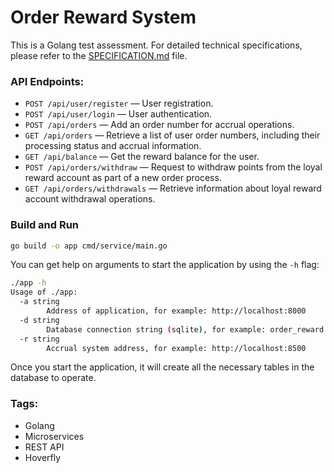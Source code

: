# Order Reward System 

This is a Golang test assessment. 
For detailed technical specifications, please refer to the [SPECIFICATION.md](https://github.com/alexgaas/order-reward/blob/main/SPECIFICATION.md) file.

### API Endpoints:

* `POST /api/user/register` — User registration.
* `POST /api/user/login` — User authentication.
* `POST /api/orders` — Add an order number for accrual operations.
* `GET /api/orders` — Retrieve a list of user order numbers, including their processing status and accrual information.
* `GET /api/balance` — Get the reward balance for the user.
* `POST /api/orders/withdraw` — Request to withdraw points from the loyal reward account as part of a new order process.
* `GET /api/orders/withdrawals` — Retrieve information about loyal reward account withdrawal operations.

### Build and Run

```BASH
go build -o app cmd/service/main.go
```

You can get help on arguments to start the application by using the `-h` flag:

```BASH
./app -h
Usage of ./app:
  -a string
        Address of application, for example: http://localhost:8000
  -d string
        Database connection string (sqlite), for example: order_reward.db
  -r string
        Accrual system address, for example: http://localhost:8500
```

Once you start the application, it will create all the necessary tables in the database to operate.

### Tags:
* Golang
* Microservices
* REST API
* Hoverfly